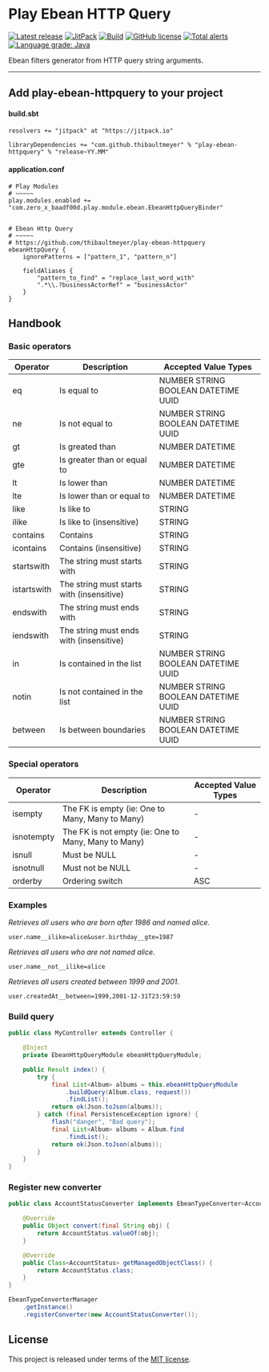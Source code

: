 # Play Ebean HTTP Query


[![Latest release](https://img.shields.io/badge/latest_release-19.04-orange.svg)](https://github.com/thibaultmeyer/play-ebean-httpquery/releases)
[![JitPack](https://jitpack.io/v/thibaultmeyer/play-ebean-httpquery.svg)](https://jitpack.io/#thibaultmeyer/play-ebean-httpquery)
[![Build](https://api.travis-ci.org/thibaultmeyer/play-ebean-httpquery.svg)](https://travis-ci.org/thibaultmeyer/play-ebean-httpquery)
[![GitHub license](https://img.shields.io/badge/license-MIT-blue.svg)](https://raw.githubusercontent.com/thibaultmeyer/play-ebean-httpquery/master/LICENSE)
[![Total alerts](https://img.shields.io/lgtm/alerts/g/thibaultmeyer/play-ebean-httpquery.svg?logo=lgtm&logoWidth=18)](https://lgtm.com/projects/g/thibaultmeyer/play-ebean-httpquery/alerts/)
[![Language grade: Java](https://img.shields.io/lgtm/grade/java/g/thibaultmeyer/play-ebean-httpquery.svg?logo=lgtm&logoWidth=18)](https://lgtm.com/projects/g/thibaultmeyer/play-ebean-httpquery/context:java)

Ebean filters generator from HTTP query string arguments.
*****

## Add play-ebean-httpquery to your project

#### build.sbt

    resolvers += "jitpack" at "https://jitpack.io"

    libraryDependencies += "com.github.thibaultmeyer" % "play-ebean-httpquery" % "release~YY.MM"


#### application.conf

    # Play Modules
    # ~~~~~
    play.modules.enabled += "com.zero_x_baadf00d.play.module.ebean.EbeanHttpQueryBinder"


    # Ebean Http Query
    # ~~~~~
    # https://github.com/thibaultmeyer/play-ebean-httpquery
    ebeanHttpQuery {
        ignorePatterns = ["pattern_1", "pattern_n"]
    
        fieldAliases {
            "pattern_to_find" = "replace_last_word_with"
            ".*\\.?businessActorRef" = "businessActor"
        }
    }


## Handbook

### Basic operators

|   Operator  |                   Description                       |         Accepted Value Types        |
|-------------|-----------------------------------------------------|-------------------------------------|
| eq          | Is equal to                                         | NUMBER STRING BOOLEAN DATETIME UUID |
| ne          | Is not equal to                                     | NUMBER STRING BOOLEAN DATETIME UUID |
| gt          | Is greated than                                     | NUMBER DATETIME                     |
| gte         | Is greater than or equal to                         | NUMBER DATETIME                     |
| lt          | Is lower than                                       | NUMBER DATETIME                     |
| lte         | Is lower than or equal to                           | NUMBER DATETIME                     |
| like        | Is like to                                          | STRING                              |
| ilike       | Is like to (insensitive)                            | STRING                              |
| contains    | Contains                                            | STRING                              |
| icontains   | Contains (insensitive)                              | STRING                              |
| startswith  | The string must starts with                         | STRING                              |
| istartswith | The string must starts with (insensitive)           | STRING                              |
| endswith    | The string must ends with                           | STRING                              |
| iendswith   | The string must ends with (insensitive)             | STRING                              |
| in          | Is contained in the list                            | NUMBER STRING BOOLEAN DATETIME UUID |
| notin       | Is not contained in the list                        | NUMBER STRING BOOLEAN DATETIME UUID |
| between     | Is between boundaries                               | NUMBER STRING BOOLEAN DATETIME UUID |


### Special operators

|   Operator  |                   Description                       |         Accepted Value Types        |
|-------------|-----------------------------------------------------|-------------------------------------|
| isempty     | The FK is empty (ie: One to Many, Many to Many)     | -                                   |
| isnotempty  | The FK is not empty (ie: One to Many, Many to Many) | -                                   |
| isnull      | Must be NULL                                        | -                                   |
| isnotnull   | Must not be NULL                                    | -                                   |
| orderby     | Ordering switch                                     | ASC | DESC                          |


### Examples

_Retrieves all users who are born after 1986 and named alice._
```
user.name__ilike=alice&user.birthday__gte=1987
```

_Retrieves all users who are not named alice._
```
user.name__not__ilike=alice
```

_Retrieves all users created between 1999 and 2001._
```
user.createdAt__between=1999,2001-12-31T23:59:59
```

### Build query

```java
public class MyController extends Controller {

    @Inject
    private EbeanHttpQueryModule ebeanHttpQueryModule;

    public Result index() {
        try {
            final List<Album> albums = this.ebeanHttpQueryModule
                .buildQuery(Album.class, request())
                .findList();
            return ok(Json.toJson(albums));
        } catch (final PersistenceException ignore) {
            flash("danger", "Bad query");
            final List<Album> albums = Album.find
                .findList();
            return ok(Json.toJson(albums));
        }
    }
}
```

### Register new converter

``` java
public class AccountStatusConverter implements EbeanTypeConverter<AccountStatus> {

    @Override
    public Object convert(final String obj) {
        return AccountStatus.valueOf(obj);
    }

    @Override
    public Class<AccountStatus> getManagedObjectClass() {
        return AccountStatus.class;
    }
}
```

``` java
EbeanTypeConverterManager
    .getInstance()
    .registerConverter(new AccountStatusConverter());
```


## License
This project is released under terms of the [MIT license](https://raw.githubusercontent.com/thibaultmeyer/play-ebean-httpquery/master/LICENSE).
